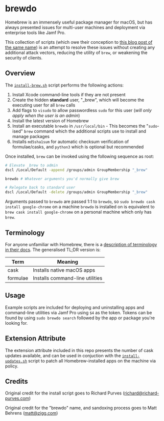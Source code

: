 # brewdo

Homebrew is an immensely useful package manager for macOS, but has always presented issues for multi-user machines and deployment via enterprise tools like Jamf Pro.

This collection of scripts (which owe their conception to [this blog post of the same name](https://www.zigg.com/code/brewdo/)) is an attempt to resolve these issues without creating any additional attack vectors, reducing the utility of `brew`, or weakening the security of clients.

## Overview

The [`install-brew.sh`](install-brew.sh) script performs the following actions:

1. Install Xcode command-line tools if they are not present
2. Create the hidden **standard** user, "_brew", which will become the executing user for all `brew` calls
3. Add flags to `visudo` to allow passwordless `sudo` for this user (*will only apply when the user is an admin*)
4. Install the latest version of Homebrew
5. Install an executable `brewdo` in `/usr/local/bin` - This becomes the "`sudo`-ised" `brew` command which the additional scripts use to install and manage packages
6. Installs `md5sha1sum` for automatic checksum verification of formulae/casks, and `python3` which is optional but recommended

Once installed, `brew` can be invoked using the following sequence as root:

```bash
# Elevate _brew to admin
dscl /Local/Default -append /groups/admin GroupMembership "_brew"

brewdo # Whatever arguments you'd normally give brew

# Relegate back to standard user
dscl /Local/Default -delete /groups/admin GroupMembership "_brew"
```

Arguments passed to `brewdo` are passed 1:1 to `brewdo`, so `sudo brewdo cask install google-chrome` on a machine `brewdo` is installed on is equivalent to `brew cask install google-chrome` on a personal machine which only has `brew`.

## Terminology

For anyone unfamiliar with Homebrew, there is a [description of terminology in their docs](https://github.com/Homebrew/brew/blob/master/docs/Formula-Cookbook.md). The generalised TL;DR version is:

| Term | Meaning |
|---|---|
| cask | Installs native macOS apps |
| formulae | Installs command-line utilities |

## Usage

Example scripts are included for deploying and uninstalling apps and command-line utilities via Jamf Pro using `$4` as the token. Tokens can be found by using `sudo brewdo search` followed by the app or package you're looking for.

## Extension Attribute

The extension attribute included in this repo presents the number of cask updates available, and can be used in conjuction with the [`install-updates.sh`](install-updates.sh) script to patch all Homebrew-installed apps on the machine via policy.

## Credits

Original credit for the install script goes to Richard Purves (<richard@richard-purves.com>)

Original credit for the "brewdo" name, and sandoxing process goes to Matt Behrens (<matt@zigg.com>)

